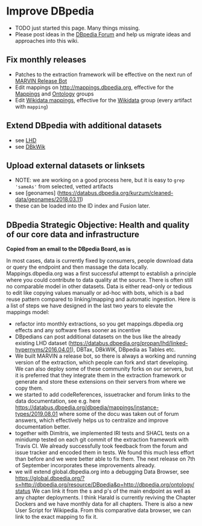 # Improve DBpedia 

* TODO just started this page. Many things missing.  
* Please post ideas in the [DBpedia Forum](https://forum.dbpedia.org) and help us migrate ideas and approaches into this wiki. 

## Fix monthly releases
* Patches to the extraction framework will be effective on the next run of [MARVIN Release Bot](http://dev.dbpedia.org/MARVIN_Release_Bot)
* Edit mappings on http://mappings.dbpedia.org, effective for the [Mappings](https://databus.dbpedia.org/dbpedia/mappings) and [Ontology](https://databus.dbpedia.org/dbpedia/ontology) groups
* Edit [Wikidata mappings](https://github.com/dbpedia/extraction-framework/blob/master/core/src/main/resources/wikidatar2r.json), effective for the [Wikidata](https://databus.dbpedia.org/dbpedia/wikidata) group (every artifact with `mapping`)

## Extend DBpedia with additional datasets
* see [LHD](https://databus.dbpedia.org/propan/lhd/linked-hypernyms/2016.04.01)
* see [DBkWik](https://databus.dbpedia.org/sven-h/dbkwik/dbkwik/2019.09.02)

## Upload external datasets or linksets
* NOTE: we are working on a good process here, but it is easy to `grep 'sameAs'` from selected, vetted artifacts
* see [geonames] (https://databus.dbpedia.org/kurzum/cleaned-data/geonames/2018.03.11)
* these can be loaded into the ID index and Fusion later. 

## DBpedia Strategic Objective: Health and quality of our core data and infrastructure
**Copied from an email to the DBpedia Board, as is**

In most cases, data is currently fixed by consumers, people download data or query the endpoint and then massage the data locally. Mappings.dbpedia.org was a first successful attempt to establish a principle where you could contribute to data quality at the source. There is often still no comparable model in other datasets. Data is either read-only or tedious to edit like copying values manually or ad-hoc with bots, which is a bad reuse pattern compared to linking/mapping and automatic ingestion. Here is a list of steps we have designed in the last two years to elevate the mappings model:

* refactor into monthly extractions, so you get mappings.dbpedia.org effects and any software fixes sooner as incentive
* DBpedians can post additional datasets on the bus like the already existing LHD dataset (https://databus.dbpedia.org/propan/lhd/linked-hypernyms/2016.04.01), DBTax, DBkWIK, DBpedia as Tables etc.
* We built MARVIN a release bot, so there is always a working and running version of the extraction, which people can fork and start developing. We can also deploy some of these community forks on our servers, but it is preferred that they integrate them in the extraction framework or generate and store these extensions on their servers from where we copy them.
* we started to add codeReferences, issuetracker and forum links to the data documentation, see e.g. here https://databus.dbpedia.org/dbpedia/mappings/instance-types/2019.08.01 where some of the docu was taken out of forum answers, which effectively helps us to centralize and improve documentation better.
* together with Dimitris, we implemented IRI tests and SHACL tests on a minidump tested on each git commit of the extraction framework with Travis CI. We already successfully took feedback from the forum and issue tracker and encoded them in tests. We found this much less effort than before and we were better able to fix them. The next release on 7th of September incorporates these improvements already.
* we will extend global.dbpedia.org into a debugging Data Browser, see https://global.dbpedia.org/?s=http://dbpedia.org/resource/DBpedia&p=http://dbpedia.org/ontology/status We can link it from the s and p's of the main endpoint as well as any chapter deployments. I think Harald is currently reviving the Chapter Dockers and we have monthly data for all chapters. There is also a new User Script for Wikipedia. From this comparative data browser, we can link to the exact mapping to fix it.
